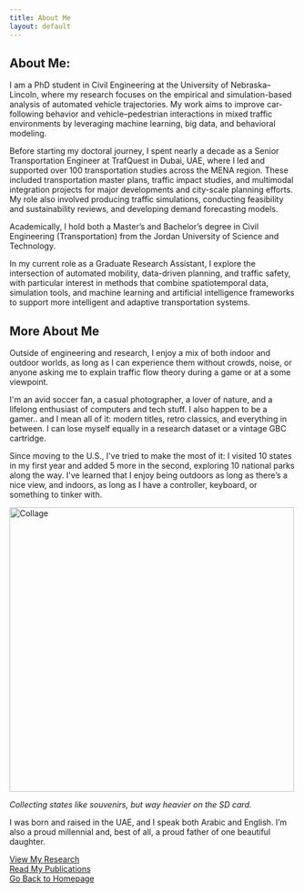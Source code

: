 ```yaml
---
title: About Me
layout: default
---
```

## About Me:

I am a PhD student in Civil Engineering at the University of Nebraska–Lincoln, where my research focuses on the empirical and simulation-based analysis of automated vehicle trajectories. My work aims to improve car-following behavior and vehicle–pedestrian interactions in mixed traffic environments by leveraging machine learning, big data, and behavioral modeling.

Before starting my doctoral journey, I spent nearly a decade as a Senior Transportation Engineer at TrafQuest in Dubai, UAE, where I led and supported over 100 transportation studies across the MENA region. These included transportation master plans, traffic impact studies, and multimodal integration projects for major developments and city-scale planning efforts. My role also involved producing traffic simulations, conducting feasibility and sustainability reviews, and developing demand forecasting models.

Academically, I hold both a Master’s and Bachelor’s degree in Civil Engineering (Transportation) from the Jordan University of Science and Technology.

In my current role as a Graduate Research Assistant, I explore the intersection of automated mobility, data-driven planning, and traffic safety, with particular interest in methods that combine spatiotemporal data, simulation tools, and machine learning and artificial intelligence frameworks to support more intelligent and adaptive transportation systems.

## More About Me

Outside of engineering and research, I enjoy a mix of both indoor and outdoor worlds, as long as I can experience them without crowds, noise, or anyone asking me to explain traffic flow theory during a game or at a some viewpoint.

I'm an avid soccer fan, a casual photographer, a lover of nature, and a lifelong enthusiast of computers and tech stuff. I also happen to be a gamer.. and I mean all of it: modern titles, retro classics, and everything in between. I can lose myself equally in a research dataset or a vintage GBC cartridge.

Since moving to the U.S., I've tried to make the most of it: I visited 10 states in my first year and added 5 more in the second, exploring 10 national parks along the way. I've learned that I enjoy being outdoors as long as there’s a nice view, and indoors, as long as I have a controller, keyboard, or something to tinker with.

<img src="NP_Collage.png" alt="Collage" style="width: 500px; border-radius: 1px;" /> 

*Collecting states like souvenirs, but way heavier on the SD card.*

I was born and raised in the UAE, and I speak both Arabic and English. I’m also a proud millennial and, best of all, a proud father of one beautiful daughter.

[View My Research](research.md)  
[Read My Publications](publications.md)  
[Go Back to Homepage](index.md)

